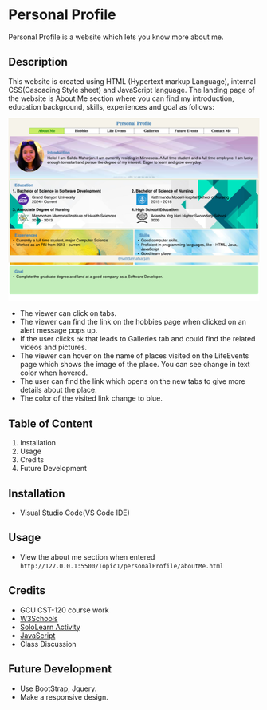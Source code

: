 # Personal Profile

Personal Profile is a website which lets you know more about me.

## Description

This website is created using HTML (Hypertext markup Language), internal CSS(Cascading Style sheet) and JavaScript language. The landing page of the website is About Me section where you can find my introduction, education background, skills, experiences and goal as follows:

![Image of the landing page od the website](assets/images/AboutMePage.png)

- The viewer can click on tabs.
- The viewer can find the link on the hobbies page when clicked on an alert message pops up.
- If the user clicks `ok` that leads to Galleries tab and could find the related videos and pictures.
- The viewer can hover on the name of places visited on the LifeEvents page which shows the image of the place. You can see change in text color when hovered.
- The user can find the link which opens on the new tabs to give more details about the place.
- The color of the visited link change to blue.

## Table of Content

1. Installation
2. Usage
3. Credits
4. Future Development

## Installation

- Visual Studio Code(VS Code IDE)

## Usage

- View the about me section when entered `http://127.0.0.1:5500/Topic1/personalProfile/aboutMe.html`

## Credits

- GCU CST-120 course work
- [W3Schools](https://www.w3schools.com/html/)
- [SoloLearn Activity](https://www.sololearn.com/en/learn)
- [JavaScript](https://www.w3schools.com/js/js_whereto.asp)
- Class Discussion

## Future Development

- Use BootStrap, Jquery.
- Make a responsive design.
